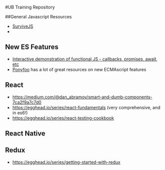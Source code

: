 #UB Training Repository

##General Javascript Resources
- [SurviveJS](https://leanpub.com/survivejs_webpack_react)
- 

## New ES Features
- [Interactive demonstration of functional JS - callbacks, promises, await, etc](http://rossboucher.com/await)
- [Ponyfoo](https://ponyfoo.com/) has a lot of great resources on new ECMAscript features

## React
- https://medium.com/@dan_abramov/smart-and-dumb-components-7ca2f9a7c7d0
- https://egghead.io/series/react-fundamentals (very comprehensive, and in es6!)
- https://egghead.io/series/react-testing-cookbook

## React Native

## Redux
- https://egghead.io/series/getting-started-with-redux

